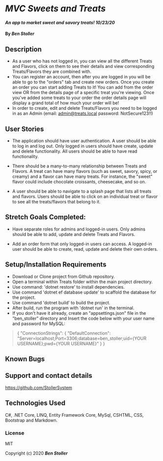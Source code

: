# _MVC Sweets and Treats_

#### _An app to market sweet and savory treats! 10/23/20_

#### By _**Ben Stoller**_

## Description

* As a user who has not logged in, you can view all the different Treats and Flavors, click on them to see their details and view corresponding Treats/Flavors they are combined with. 
* You can register an account, then after you are logged in you will be able to go to the "orders" tab and create new orders. Once you create an order you can start adding Treats to it! You can add from the order view OR from the details page of a specific treat you're viewing. Once you've added some treats to your order the order details page will display a grand total of how much your order will be! 
* In order to create, edit and delete Treats/Flavors you need to be logged in as an Admin  (email: admin@treats.local password: NotSecure123!!) 


## User Stories

* The application should have user authentication. A user should be able to log in and log out. Only logged in users should have create, update and delete functionality. All users should be able to have read functionality.

* There should be a many-to-many relationship between Treats and Flavors. A treat can have many flavors (such as sweet, savory, spicy, or creamy) and a flavor can have many treats. For instance, the "sweet" flavor could include chocolate croissants, cheesecake, and so on.

* A user should be able to navigate to a splash page that lists all treats and flavors. Users should be able to click on an individual treat or flavor to see all the treats/flavors that belong to it.


## Stretch Goals Completed:

* Have separate roles for admins and logged-in users. Only admins should be able to add, update and delete Treats and Flavors.

* Add an order form that only logged-in users can access. A logged-in user should be able to create, read, update and delete their own orders.



## Setup/Installation Requirements


* Download or Clone project from Github repository.
* Open a terminal within Treats folder within the main project directory.
* Use command: 'dotnet restore' to install dependencies.
* Use command 'dotnet ef database update' to scaffold the database for the project. 
* Use command 'dotnet build' to build the project.
* After build, run the program with 'dotnet run' in the terminal.
* If you don't have it already, create an "appsettings.json" file in the "ben_stoller" directory and Insert the code below with your user name and password for MySQL: 

> {
>  "ConnectionStrings": {
>      "DefaultConnection": "Server=localhost;Port=3306;database=ben_stoller;uid={YOUR USERNAME};pwd={YOUR USERNAME}"
>  }
>}



## Known Bugs



## Support and contact details

https://github.com/StollerSystem

## Technologies Used

C#, .NET Core, LINQ, Entity Framework Core, MySql, CSHTML, CSS, Bootstrap and Markdown.


### License

MIT

Copyright (c) 2020 **_Ben Stoller_**

